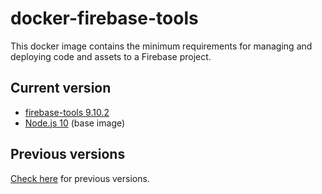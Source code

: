 # docker-firebase-tools

This docker image contains the minimum requirements for managing and deploying code and assets to a Firebase project.

## Current version

- [firebase-tools 9.10.2](https://github.com/firebase/firebase-tools/releases/tag/v9.10.2)
- [Node.js 10](https://hub.docker.com/layers/node/library/node/10.24.1/images/sha256-c8c6878c2c9157fbb0d678c4d562a702347cdf580e9efca53c9d34a4c5b89756?context=explore) (base image)

## Previous versions

[Check here](https://github.com/quintoandar/docker-firebase-tools/releases) for previous versions.
